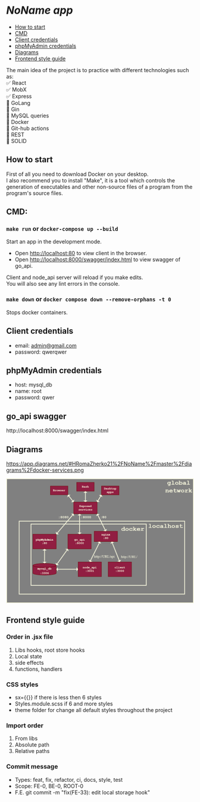 # **_NoName app_**

- [How to start](#how-to-start)
- [CMD](#cmd)
- [Client credentials](#client-credentials)
- [phpMyAdmin credentials](#phpMyAdmin-credentials)
- [Diagrams](#diagrams)
- [Frontend style guide](#Frontend-style-guide)

The main idea of the project is to practice with different technologies such as:\
:white_check_mark: React\
:white_check_mark: MobX\
:white_check_mark: Express\
:black_square_button: GoLang\
:black_square_button: Gin\
:black_square_button: MySQL queries\
:black_square_button: Docker\
:black_square_button: Git-hub actions\
:black_square_button: REST\
:black_square_button: SOLID

## How to start

First of all you need to download Docker on your desktop.\
I also recommend you to install "Make", it is a tool which controls the generation of executables and other non-source files of a program from the program's source files.

## CMD:

### `make run` or `docker-compose up --build`

Start an app in the development mode.

- Open [http://localhost:80](http://localhost:80) to view client in the browser.
- Open [http://localhost:8000/swagger/index.html](http://localhost:8000/swagger/index.html) to view swagger of go_api.

Client and node_api server will reload if you make edits.\
You will also see any lint errors in the console.

### `make down` or `docker compose down --remove-orphans -t 0`

Stops docker containers.

## Client credentials

- email: admin@gmail.com
- password: qwerqwer

## phpMyAdmin credentials

- host: mysql_db
- name: root
- password: qwer

## go_api swagger

http://localhost:8000/swagger/index.html

## Diagrams

https://app.diagrams.net/#HRomaZherko21%2FNoName%2Fmaster%2Fdiagrams%2Fdocker-services.png

![docker-services](https://github.com/RomaZherko21/NoName/blob/master/diagrams/docker-services.png?raw=true)

## Frontend style guide

### Order in .jsx file
1. Libs hooks, root store hooks
2. Local state
3. side effects
4. functions, handlers

### CSS styles
- sx={{}} if there is less then 6 styles
- Styles.module.scss if 6 and more styles
- theme folder for change all default styles throughout the project

### Import order
1. From libs
2. Absolute path
3. Relative paths

### Commit message
- Types: feat, fix, refactor, ci, docs, style, test
- Scope: FE-0, BE-0, ROOT-0
- F.E. git commit -m "fix(FE-33): edit local storage hook"
